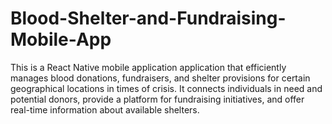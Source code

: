 # Blood-Shelter-and-Fundraising-Mobile-App
This is a React Native mobile application application that efficiently manages blood donations, fundraisers, and shelter provisions for certain geographical locations in times of crisis. It connects individuals in need and potential donors, provide a platform for fundraising initiatives, and offer real-time information about available shelters. 
